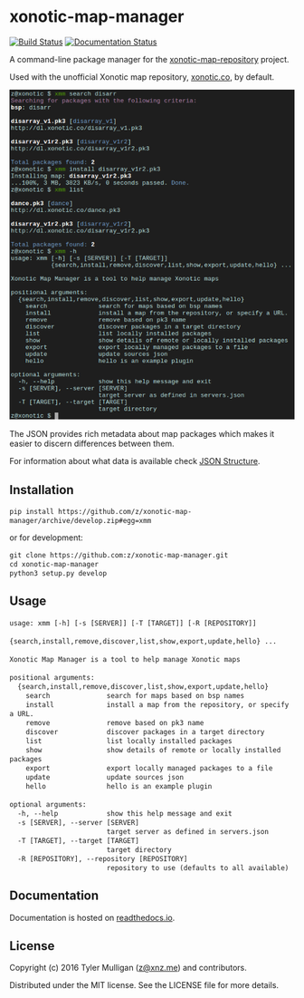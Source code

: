 # xonotic-map-manager

[![Build Status](https://travis-ci.org/z/xonotic-map-manager.svg?branch=develop)](https://travis-ci.org/z/xonotic-map-manager) [![Documentation Status](https://readthedocs.org/projects/xonotic-map-manager/badge/?version=latest)](http://xonotic-map-manager.readthedocs.io/en/latest/?badge=latest)

A command-line package manager for the [xonotic-map-repository](https://github.com/z/xonotic-map-repository) project.

Used with the unofficial Xonotic map repository, [xonotic.co](http://xonotic.co), by default.

![xmm in action](resources/images/xmm.png)

The JSON provides rich metadata about map packages which makes it easier
to discern differences between them.

For information about what data is available check [JSON Structure](#JSON-structure).

## Installation

```
pip install https://github.com/z/xonotic-map-manager/archive/develop.zip#egg=xmm
```

or for development:

```
git clone https://github.com:z/xonotic-map-manager.git
cd xonotic-map-manager
python3 setup.py develop
```

## Usage

```
usage: xmm [-h] [-s [SERVER]] [-T [TARGET]] [-R [REPOSITORY]]
           {search,install,remove,discover,list,show,export,update,hello} ...

Xonotic Map Manager is a tool to help manage Xonotic maps

positional arguments:
  {search,install,remove,discover,list,show,export,update,hello}
    search              search for maps based on bsp names
    install             install a map from the repository, or specify a URL.
    remove              remove based on pk3 name
    discover            discover packages in a target directory
    list                list locally installed packages
    show                show details of remote or locally installed packages
    export              export locally managed packages to a file
    update              update sources json
    hello               hello is an example plugin

optional arguments:
  -h, --help            show this help message and exit
  -s [SERVER], --server [SERVER]
                        target server as defined in servers.json
  -T [TARGET], --target [TARGET]
                        target directory
  -R [REPOSITORY], --repository [REPOSITORY]
                        repository to use (defaults to all available)
```


## Documentation

Documentation is hosted on [readthedocs.io](http://xonotic-map-manager.readthedocs.io/en/latest).

## License

Copyright (c) 2016 Tyler Mulligan (z@xnz.me) and contributors.

Distributed under the MIT license. See the LICENSE file for more details.